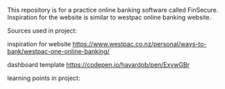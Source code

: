 This repository is for a practice online banking software called FinSecure. Inspiration for the website is similar to westpac online banking website.


Sources used in project:

inspiration for website
https://www.westpac.co.nz/personal/ways-to-bank/westpac-one-online-banking/

dashboard template
https://codepen.io/havardob/pen/ExvwGBr





learning points in project:
